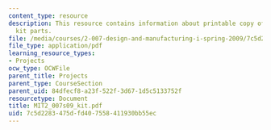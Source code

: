 ```yaml
---
content_type: resource
description: This resource contains information about printable copy of the 2.007
  kit parts.
file: /media/courses/2-007-design-and-manufacturing-i-spring-2009/7c5d2283475dfd407558411930bb55ec_MIT2_007s09_kit.pdf
file_type: application/pdf
learning_resource_types:
- Projects
ocw_type: OCWFile
parent_title: Projects
parent_type: CourseSection
parent_uid: 84dfecf8-a23f-522f-3d67-1d5c5133752f
resourcetype: Document
title: MIT2_007s09_kit.pdf
uid: 7c5d2283-475d-fd40-7558-411930bb55ec
---
```

